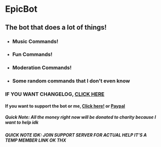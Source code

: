 # EpicBot
## The bot that does a lot of things!
* ### Music Commands!
* ### Fun Commands!
* ### Moderation Commands!
* ### Some random commands that I don't even know
### IF YOU WANT CHANGELOG, **[CLICK HERE](https://github.com/Justin2528/EpicBot/blob/glitch/NEWS.md)**
#### If you want to support the bot or me, [Click here!](https://www.patreon.com/join/discordepicbot/ "Patreon") or [Paypal](https://www.paypal.me/DaJustin2528)
##### ***Quick Note***: All the money ***right now*** will be donated to charity because I want to help idk
###### ***QUICK NOTE IDK: JOIN SUPPORT SERVER FOR ACTUAL HELP IT'S A TEMP MEMBER LINK OK THX***

